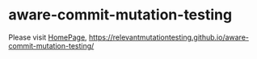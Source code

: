 # aware-commit-mutation-testing
Please visit [HomePage](https://relevantmutationtesting.github.io/aware-commit-mutation-testing/), https://relevantmutationtesting.github.io/aware-commit-mutation-testing/
